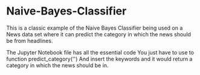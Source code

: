 # Naive-Bayes-Classifier
This is a classic example of the Naive Bayes Classifier being used on a News data set where it can predict the category in which the news should be from headlines.

The Jupyter Notebook file has all the essential code 
You just have to use to function 
predict_category('') 
And insert the keywords and it would return a category in which the news should be in.

